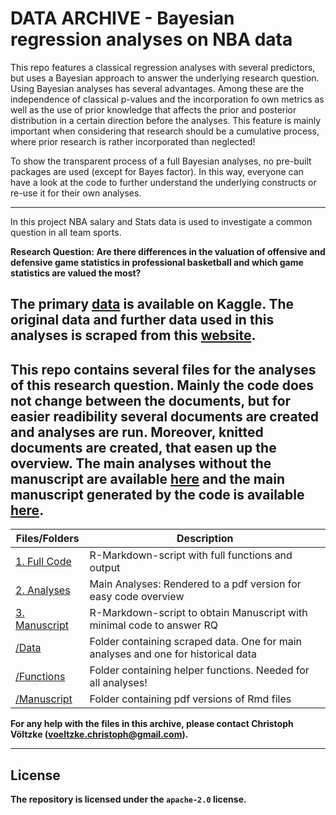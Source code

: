 DATA ARCHIVE - Bayesian regression analyses on NBA data
===

This repo features a classical regression analyses with several predictors, but uses a Bayesian approach to answer the underlying research question. Using Bayesian analyses has several advantages. Among these are the independence of classical p-values and the incorporation fo own metrics as well as the use of prior knowledge that affects the prior and posterior distribution in a certain direction before the analyses. This feature is mainly important when considering that research should be a cumulative process, where prior research is rather incorporated than neglected! 

To show the transparent process of a full Bayesian analyses, no pre-built packages are used (except for Bayes factor). In this way, everyone can have a look at the code to further understand the underlying constructs or re-use it for their own analyses.

---

In this project NBA salary and Stats data is used to investigate a common question in all team sports. 

<b> Research Question: Are there differences in the valuation of offensive and defensive game statistics in professional basketball and which game statistics are valued the most? <b>

The primary [data](https://www.kaggle.com/datasets/koki25ando/salary) is available on Kaggle. The original data and further data used in this analyses is scraped from this [website](https://www.basketball-reference.com/contracts/players.html).
---
This repo contains several files for the analyses of this research question. Mainly the code does not change between the documents, but for easier readibility several documents are created and analyses are run. Moreover, knitted documents are created, that easen up the overview. The main analyses without the manuscript are available [here](https://github.com/christophvoe/Bayesian_regression_analyses_NBA_data/blob/main/Manuscript/2.-Analyses.pdf) and the main manuscript generated by the code is available [here](https://github.com/christophvoe/Bayesian_regression_analyses_NBA_data/blob/main/Manuscript/Manuscript.pdf).
---

| Files/Folders                 | Description   |
| -----------------             | ------------- |
|[1. Full Code](https://github.com/christophvoe/Bayesian_regression_analyses_NBA_data/blob/main/1.%20Full_Code.Rmd)             |R-Markdown-script with full functions and output|
|[2. Analyses](https://github.com/christophvoe/Bayesian_regression_analyses_NBA_data/blob/main/2.%20Analyses.Rmd)         |Main Analyses: Rendered to a pdf version for easy code overview|
|[3. Manuscript](https://github.com/christophvoe/Bayesian_regression_analyses_NBA_data/tree/main/Manuscript)        |R-Markdown-script to obtain Manuscript with minimal code to answer RQ|
|[/Data](https://github.com/christophvoe/Bayesian_regression_analyses_NBA_data/tree/main/Data)                          |Folder containing scraped data. One for main analyses and one for historical data|
|[/Functions](https://github.com/christophvoe/Bayesian_regression_analyses_NBA_data/tree/main/Functions)                     |Folder containing  helper functions. Needed for all analyses!|
|[/Manuscript](https://github.com/christophvoe/Influence-of-Spectators-on-the-Home-advantage-in-professional-european-football/tree/main/Manuscript)                    |Folder containing pdf versions of Rmd files|

For any help with the files in this archive, please contact Christoph Völtzke (voeltzke.christoph@gmail.com). 

---
License
---
The repository is licensed under the `apache-2.0` license.

